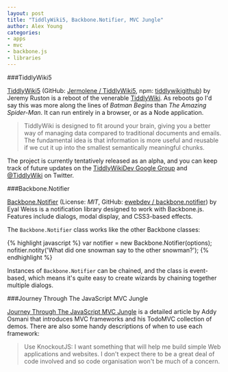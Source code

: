 ```yaml
---
layout: post
title: "TiddlyWiki5, Backbone.Notifier, MVC Jungle"
author: Alex Young
categories: 
- apps
- mvc
- backbone.js
- libraries
---
```


###TiddlyWiki5

[TiddlyWiki5](http://five.tiddlywiki.com/) (GitHub: [Jermolene / TiddlyWiki5](https://github.com/Jermolene/TiddlyWiki5), npm: [tiddlywikigithub](http://npmjs.org/package/tiddlywiki)) by Jeremy Ruston is a reboot of the venerable [TiddlyWiki](http://tiddlywiki.com/).  As reboots go I'd say this was more along the lines of _Batman Begins_ than _The Amazing Spider-Man_.  It can run entirely in a browser, or as a Node application.

> TiddlyWiki is designed to fit around your brain, giving you a better way of managing data compared to traditional documents and emails. The fundamental idea is that information is more useful and reusable if we cut it up into the smallest semantically meaningful chunks.

The project is currently tentatively released as an alpha, and you can keep track of future updates on the [TiddlyWikiDev Google Group](http://groups.google.com/group/TiddlyWikiDev) and [@TiddlyWiki](http://twitter.com/TiddlyWiki) on Twitter.

###Backbone.Notifier

[Backbone.Notifier](http://backbone-notifier.e-w.co.il/) (License: _MIT_, GitHub: [ewebdev / backbone.notifier](https://github.com/ewebdev/backbone.notifier/)) by Eyal Weiss is a notification library designed to work with Backbone.js.  Features include dialogs, modal display, and CSS3-based effects.

The `Backbone.Notifier` class works like the other Backbone classes:

{% highlight javascript %}
var notifier = new Backbone.Notifier(options);
nofitier.notity('What did one snowman say to the other snowman?');
{% endhighlight %}

Instances of `Backbone.Notifier` can be chained, and the class is event-based, which means it's quite easy to create wizards by chaining together multiple dialogs.

###Journey Through The JavaScript MVC Jungle

[Journey Through The JavaScript MVC Jungle](http://coding.smashingmagazine.com/2012/07/27/journey-through-the-javascript-mvc-jungle/) is a detailed article by Addy Osmani that introduces MVC frameworks and his TodoMVC collection of demos.  There are also some handy descriptions of when to use each framework:

> Use KnockoutJS: I want something that will help me build simple Web applications and websites. I don't expect there to be a great deal of code involved and so code organisation won't be much of a concern.
